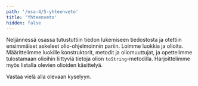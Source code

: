 ```yaml
---
path: '/osa-4/5-yhteenveto'
title: 'Yhteenveto'
hidden: false
---
```



Neljännessä osassa tutustuttiin tiedon lukemiseen tiedostosta ja otettiin ensimmäiset askeleet olio-ohjelmoinnin pariin. Loimme luokkia ja olioita. Määrittelimme luokille konstruktorit, metodit ja oliomuuttujat, ja opettelimme tulostamaan olioihin liittyviä tietoja olion `toString`-metodilla. Harjoittelimme myös listalla olevien olioiden käsittelyä.


Vastaa vielä alla olevaan kyselyyn.

<quiz id="5c409e78017ffc13eddc6d34"></quiz>
